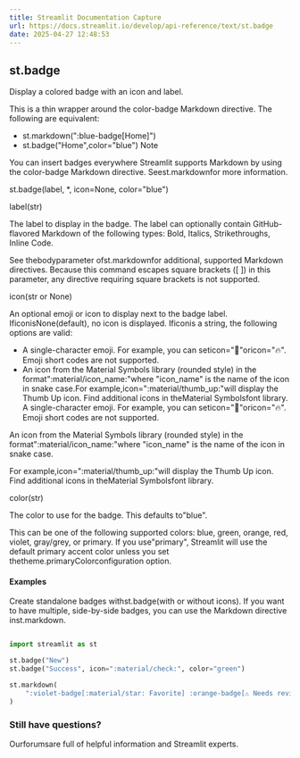 ```yaml
---
title: Streamlit Documentation Capture
url: https://docs.streamlit.io/develop/api-reference/text/st.badge
date: 2025-04-27 12:48:53
---
```


## st.badge

Display a colored badge with an icon and label.

This is a thin wrapper around the color-badge Markdown directive.
The following are equivalent:

- st.markdown(":blue-badge[Home]")
- st.badge("Home",color="blue")
Note

You can insert badges everywhere Streamlit supports Markdown by
using the color-badge Markdown directive. Seest.markdownfor
more information.

st.badge(label, *, icon=None, color="blue")

label(str)

The label to display in the badge. The label can optionally contain
GitHub-flavored Markdown of the following types: Bold, Italics,
Strikethroughs, Inline Code.

See thebodyparameter ofst.markdownfor additional,
supported Markdown directives. Because this command escapes square
brackets ([ ]) in this parameter, any directive requiring
square brackets is not supported.

icon(str or None)

An optional emoji or icon to display next to the badge label. IficonisNone(default), no icon is displayed. Ificonis a string, the following options are valid:

- A single-character emoji. For example, you can seticon="🚨"oricon="🔥". Emoji short codes are not supported.
- An icon from the Material Symbols library (rounded style) in the
format":material/icon_name:"where "icon_name" is the name
of the icon in snake case.For example,icon=":material/thumb_up:"will display the
Thumb Up icon. Find additional icons in theMaterial Symbolsfont library.
A single-character emoji. For example, you can seticon="🚨"oricon="🔥". Emoji short codes are not supported.

An icon from the Material Symbols library (rounded style) in the
format":material/icon_name:"where "icon_name" is the name
of the icon in snake case.

For example,icon=":material/thumb_up:"will display the
Thumb Up icon. Find additional icons in theMaterial Symbolsfont library.

color(str)

The color to use for the badge. This defaults to"blue".

This can be one of the following supported colors: blue, green,
orange, red, violet, gray/grey, or primary. If you use"primary", Streamlit will use the default primary accent color
unless you set thetheme.primaryColorconfiguration option.

#### Examples

Create standalone badges withst.badge(with or without icons). If
you want to have multiple, side-by-side badges, you can use the
Markdown directive inst.markdown.

```python

import streamlit as st

st.badge("New")
st.badge("Success", icon=":material/check:", color="green")

st.markdown(
    ":violet-badge[:material/star: Favorite] :orange-badge[⚠️ Needs review] :gray-badge[Deprecated]"
)

```

### Still have questions?

Ourforumsare full of helpful information and Streamlit experts.
